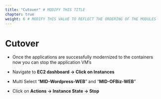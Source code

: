 ```yaml
---
title: "Cutover" # MODIFY THIS TITLE
chapter: true
weight: 6 # MODIFY THIS VALUE TO REFLECT THE ORDERING OF THE MODULES
---
```


# Cutover

- Once the applications are successfully modernized to the containers now you can stop the application VM’s

- Navigate to **EC2 dashboard -> Click on Instances**

- Multi Select “**MID-Wordpress-WEB**” and “**MID-OFBiz-WEB**”

- Click on **Actions -> Instance State -> Stop**